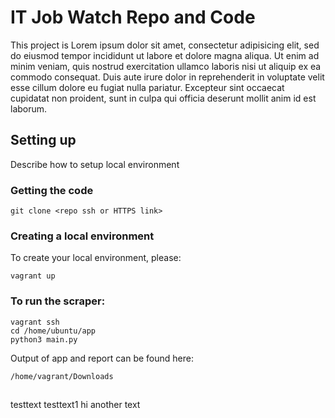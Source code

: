 # IT Job Watch Repo and Code

This project is Lorem ipsum dolor sit amet, consectetur adipisicing elit, sed do eiusmod tempor incididunt ut labore et dolore magna aliqua. Ut enim ad minim veniam, quis nostrud exercitation ullamco laboris nisi ut aliquip ex ea commodo consequat. Duis aute irure dolor in reprehenderit in voluptate velit esse cillum dolore eu fugiat nulla pariatur. Excepteur sint occaecat cupidatat non proident, sunt in culpa qui officia deserunt mollit anim id est laborum.


## Setting up
Describe how to setup local environment

### Getting the code
```
git clone <repo ssh or HTTPS link>
```

### Creating a local environment
To create your local environment, please:
```
vagrant up
```

<!-- To see the website with your changes, go to:
```
development.local
``` -->

### To run the scraper:
```
vagrant ssh
cd /home/ubuntu/app
python3 main.py
```

Output of app and report can be found here:
```
/home/vagrant/Downloads
```

##
testtext
testtext1
hi
another text
